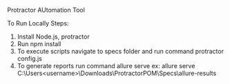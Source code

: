 Protractor AUtomation Tool

To Run Locally
Steps:

1. Install Node.js, protractor
2. Run npm install
3. To execute scripts navigate to specs folder and run command
   protractor config.js
4. To generate reports run command
   allure serve <path>
   ex: allure serve C:\Users\<username>\Downloads\ProtractorPOM\Specs\allure-results

